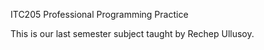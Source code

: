 ITC205 Professional Programming Practice

This is our last semester subject taught by Rechep Ullusoy.
